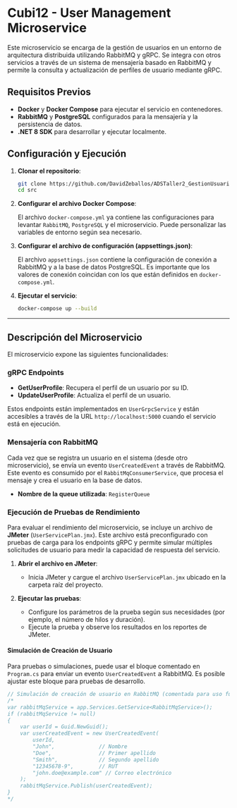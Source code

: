 # Cubi12 - User Management Microservice

Este microservicio se encarga de la gestión de usuarios en un entorno de arquitectura distribuida utilizando RabbitMQ y gRPC. Se integra con otros servicios a través de un sistema de mensajería basado en RabbitMQ y permite la consulta y actualización de perfiles de usuario mediante gRPC.

## Requisitos Previos

- **Docker** y **Docker Compose** para ejecutar el servicio en contenedores.
- **RabbitMQ** y **PostgreSQL** configurados para la mensajería y la persistencia de datos.
- **.NET 8 SDK** para desarrollar y ejecutar localmente.

## Configuración y Ejecución

1. **Clonar el repositorio**:

   ```bash
   git clone https://github.com/DavidZeballos/ADSTaller2_GestionUsuarios.git
   cd src
   ```

2. **Configurar el archivo Docker Compose**:

   El archivo `docker-compose.yml` ya contiene las configuraciones para levantar `RabbitMQ`, `PostgreSQL` y el microservicio. Puede personalizar las variables de entorno según sea necesario.

3. **Configurar el archivo de configuración (appsettings.json)**:

   El archivo `appsettings.json` contiene la configuración de conexión a RabbitMQ y a la base de datos PostgreSQL. Es importante que los valores de conexión coincidan con los que están definidos en `docker-compose.yml`.

4. **Ejecutar el servicio**:

   ```bash
   docker-compose up --build
   ```

---

## Descripción del Microservicio

El microservicio expone las siguientes funcionalidades:

### gRPC Endpoints

- **GetUserProfile**: Recupera el perfil de un usuario por su ID.
- **UpdateUserProfile**: Actualiza el perfil de un usuario.

Estos endpoints están implementados en `UserGrpcService` y están accesibles a través de la URL `http://localhost:5000` cuando el servicio está en ejecución.

### Mensajería con RabbitMQ

Cada vez que se registra un usuario en el sistema (desde otro microservicio), se envía un evento `UserCreatedEvent` a través de RabbitMQ. Este evento es consumido por el `RabbitMqConsumerService`, que procesa el mensaje y crea el usuario en la base de datos.

- **Nombre de la queue utilizada**: `RegisterQueue`

### Ejecución de Pruebas de Rendimiento

Para evaluar el rendimiento del microservicio, se incluye un archivo de **JMeter** (`UserServicePlan.jmx`). Este archivo está preconfigurado con pruebas de carga para los endpoints gRPC y permite simular múltiples solicitudes de usuario para medir la capacidad de respuesta del servicio.

1. **Abrir el archivo en JMeter**:
   - Inicia JMeter y cargue el archivo `UserServicePlan.jmx` ubicado en la carpeta raíz del proyecto.

2. **Ejecutar las pruebas**:
   - Configure los parámetros de la prueba según sus necesidades (por ejemplo, el número de hilos y duración).
   - Ejecute la prueba y observe los resultados en los reportes de JMeter.

#### Simulación de Creación de Usuario

Para pruebas o simulaciones, puede usar el bloque comentado en `Program.cs` para enviar un evento `UserCreatedEvent` a RabbitMQ. Es posible ajustar este bloque para pruebas de desarrollo.

```csharp
// Simulación de creación de usuario en RabbitMQ (comentada para uso futuro)
/*
var rabbitMqService = app.Services.GetService<RabbitMqService>();
if (rabbitMqService != null)
{
    var userId = Guid.NewGuid();
    var userCreatedEvent = new UserCreatedEvent(
        userId,
        "John",              // Nombre
        "Doe",               // Primer apellido
        "Smith",             // Segundo apellido
        "12345678-9",        // RUT
        "john.doe@example.com" // Correo electrónico
    );
    rabbitMqService.Publish(userCreatedEvent);
}
*/
```
